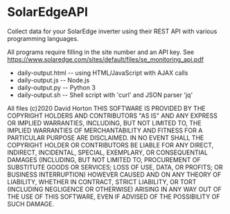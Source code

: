 # SolarEdgeAPI
Collect data for your SolarEdge inverter using their REST API with
various programming languages.

All programs require filling in the site number and an API key.
See https://www.solaredge.com/sites/default/files/se_monitoring_api.pdf

* daily-output.html -- using HTML/JavaScript with AJAX calls
* daily-output.js -- Node.js
* daily-output.py -- Python 3
* daily-output.sh -- Shell script with 'curl' and JSON parser 'jq'

All files (c)2020 David Horton
THIS SOFTWARE IS PROVIDED BY THE COPYRIGHT HOLDERS AND CONTRIBUTORS "AS IS"
AND ANY EXPRESS OR IMPLIED WARRANTIES, INCLUDING, BUT NOT LIMITED TO, THE
IMPLIED WARRANTIES OF MERCHANTABILITY AND FITNESS FOR A PARTICULAR PURPOSE
ARE DISCLAIMED. IN NO EVENT SHALL THE COPYRIGHT HOLDER OR CONTRIBUTORS BE
LIABLE FOR ANY DIRECT, INDIRECT, INCIDENTAL, SPECIAL, EXEMPLARY, OR
CONSEQUENTIAL DAMAGES (INCLUDING, BUT NOT LIMITED TO, PROCUREMENT OF
SUBSTITUTE GOODS OR SERVICES; LOSS OF USE, DATA, OR PROFITS; OR BUSINESS
INTERRUPTION) HOWEVER CAUSED AND ON ANY THEORY OF LIABILITY, WHETHER IN
CONTRACT, STRICT LIABILITY, OR TORT (INCLUDING NEGLIGENCE OR OTHERWISE)
ARISING IN ANY WAY OUT OF THE USE OF THIS SOFTWARE, EVEN IF ADVISED OF THE
POSSIBILITY OF SUCH DAMAGE.
